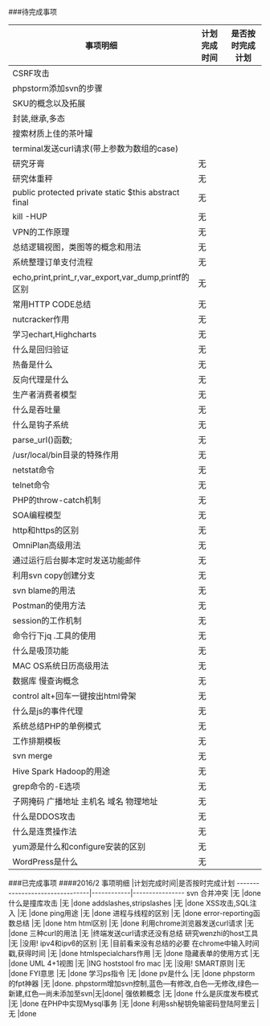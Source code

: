 ###待完成事项

事项明细                        |计划完成时间|是否按时完成计划
--------------------------------|------------|----------------
CSRF攻击                        |            |
phpstorm添加svn的步骤           |            |
SKU的概念以及拓展               |            |
封装,继承,多态                  |            |
搜索材质上佳的茶叶罐            |            |
terminal发送curl请求(带上参数为数组的case)| |
研究牙膏                        |无          |
研究体重秤                      |无          |
public protected private static $this abstract final|无|
kill -HUP                       |无          |
VPN的工作原理                   |无          |
总结逻辑视图，类图等的概念和用法|无          |
系统整理订单支付流程            |无          |
echo,print,print_r,var_export,var_dump,printf的区别|无|
常用HTTP CODE总结               |无          |
nutcracker作用                  |无          |
学习echart,Highcharts           |无          |
什么是回归验证                  |无          |
热备是什么                      |无          |
反向代理是什么                  |无          |
生产者消费者模型                |无          |
什么是吞吐量                    |无          |
什么是钩子系统                  |无          |
parse_url()函数;                |无          |
/usr/local/bin目录的特殊作用    |无          |
netstat命令                     |无          |
telnet命令                      |无          |
PHP的throw-catch机制            |无          |
SOA编程模型                     |无          |
http和https的区别               |无          |
OmniPlan高级用法                |无          |
通过运行后台脚本定时发送功能邮件|无          |
利用svn copy创建分支            |无          |
svn blame的用法                 |无          |
Postman的使用方法               |无          |
session的工作机制               |无          |
命令行下jq .工具的使用          |无          |
什么是吸顶功能                  |无          |
MAC OS系统日历高级用法          |无          |
数据库 慢查询概念               |无          |
control alt+回车一键按出html骨架|无          |
什么是js的事件代理              |无          |
系统总结PHP的单例模式           |无          |
工作排期模板                    |无          |
svn merge                       |无          |
Hive Spark Hadoop的用途         |无          |
grep命令的-E选项                |无          |
子网掩码 广播地址 主机名 域名 物理地址|无    |
什么是DDOS攻击                  |无          |
什么是连贯操作法                |无          |
yum源是什么和configure安装的区别|无          |
WordPress是什么                 |无          |

###已完成事项
####2016/2
事项明细                        |计划完成时间|是否按时完成计划
--------------------------------|------------|----------------
svn 合并冲突                    |无          |done
什么是撞库攻击                  |无          |done
addslashes,stripslashes         |无          |done
XSS攻击,SQL注入                 |无          |done
ping用途                        |无          |done
进程与线程的区别                |无          |done
error-reporting函数总结         |无          |done
htm html区别                    |无          |done
利用chrome浏览器发送curl请求    |无          |done
三种curl的用法                  |无          |终端发送curl请求还没有总结
研究wenzhi的host工具            |无          |没用!
ipv4和ipv6的区别                |无          |目前看来没有总结的必要
在chrome中输入时间戳,获得时间   |无          |done
htmlspecialchars作用            |无          |done
隐藏表单的使用方式              |无          |done
UML 4+1视图                     |无          |ING
hoststool fro mac               |无          |没用!
SMART原则                       |无          |done
FYI意思                         |无          |done
学习ps指令                      |无          |done
pv是什么                        |无          |done
phpstorm的fpt神器               |无          |done.
phpstorm增加svn控制,蓝色—有修改,白色—无修改,绿色—新建,红色—尚未添加至svn|无|done|
强依赖概念                      |无          |done
什么是灰度发布模式              |无          |done
在PHP中实现Mysql事务            |无          |done
利用ssh秘钥免输密码登陆阿里云   |无          |done
